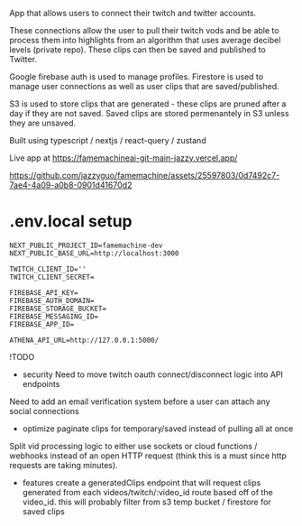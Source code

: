 App that allows users to connect their twitch and twitter accounts.

These connections allow the user to pull their twitch vods and be able to process them into highlights from an algorithm that uses average decibel levels (private repo). These clips can then be saved and published to Twitter.

Google firebase auth is used to manage profiles. Firestore is used to manage user connections as well as user clips that are saved/published.

S3 is used to store clips that are generated - these clips are pruned after a day if they are not saved. Saved clips are stored permenantely in S3 unless they are unsaved. 

Built using typescript / nextjs / react-query / zustand 

Live app at https://famemachineai-git-main-jazzy.vercel.app/


https://github.com/jazzyguo/famemachine/assets/25597803/0d7492c7-7ae4-4a09-a0b8-0901d41670d2


# .env.local setup
```
NEXT_PUBLIC_PROJECT_ID=famemachine-dev
NEXT_PUBLIC_BASE_URL=http://localhost:3000

TWITCH_CLIENT_ID=''
TWITCH_CLIENT_SECRET=

FIREBASE_API_KEY=
FIREBASE_AUTH_DOMAIN=
FIREBASE_STORAGE_BUCKET=
FIREBASE_MESSAGING_ID=
FIREBASE_APP_ID=

ATHENA_API_URL=http://127.0.0.1:5000/

```
!TODO
- security
Need to move twitch oauth connect/disconnect logic into API endpoints 

Need to add an email verification system before a user can attach any social connections
 
- optimize
paginate clips for temporary/saved instead of pulling all at once

Split vid processing logic to either use sockets or cloud functions / webhooks instead of an open HTTP request (think this is a must since http requests are taking minutes). 

- features
create a generatedClips endpoint that will request clips generated from each videos/twitch/:video_id route based off of the video_id. this will probably filter from s3 temp bucket / firestore for saved clips
